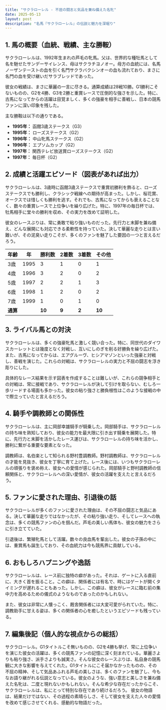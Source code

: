 ```yaml
---
title: "サクラローレル - 不屈の闘志と気品を兼ね備えた名牝"
date: 2025-05-13
layout: post
description: "名馬『サクラローレル』の伝説と魅力を深堀り"
---
```


## 1. 馬の概要（血統、戦績、主な勝鞍）

サクラローレルは、1992年生まれの芦毛の牝馬。父は、世界的な種牡馬として名を馳せたサンデーサイレンス、母はサクラチヨノオー。母方の血統には、名馬ノーザンテーストの血を引く名門サクラバクシンオーの血も流れており、まさに名門の血を受け継いだサラブレッドであった。

彼女の戦績は、まさに華麗の一言に尽きる。通算成績は28戦10勝。G1勝利こそないものの、G2を4勝、G3を2勝と重賞レースで圧倒的な強さを示した。特に、古馬になってからの活躍は目覚ましく、多くの強豪を相手に善戦し、日本の競馬ファンに深い印象を残した。

主な勝鞍は以下の通りである。

* **1995年：** 函館3歳ステークス（G3）
* **1995年：** ローズステークス（G2）
* **1996年：** 中山牝馬ステークス（G2）
* **1996年：** エプソムカップ（G2）
* **1997年：** 関西テレビ放送賞ローズステークス（G2）
* **1997年：** 毎日杯（G2）


## 2. 成績と活躍エピソード（図表があれば出力）

サクラローレルは、3歳時に函館3歳ステークスで重賞初勝利を飾ると、ローズステークスでも勝利し、クラシック戦線への期待が高まった。しかし、桜花賞、オークスでは惜しくも勝利を逃す。それでも、古馬になってからも衰えることなく、数々の重賞レースで上位争いを繰り広げた。特に、1997年の毎日杯では、牡馬相手に堂々の勝利を収め、その実力を改めて証明した。

彼女のレースぶりは、常に勇敢で粘り強いものだった。先行力と末脚を兼ね備え、どんな展開にも対応できる柔軟性を持っていた。決して華麗な走りとは言い難いが、その泥臭い走りこそが、多くのファンを魅了した要因の一つと言えるだろう。

| 年齢 | 年 | 勝利数 | 2着数 | 3着数 | その他 |
|---|---|---|---|---|---|
| 3歳 | 1995 | 3 | 1 | 0 | 1 |
| 4歳 | 1996 | 3 | 2 | 0 | 2 |
| 5歳 | 1997 | 2 | 2 | 1 | 3 |
| 6歳 | 1998 | 1 | 2 | 0 | 2 |
| 7歳 | 1999 | 1 | 0 | 1 | 0 |
| **通算** |  | **10** | **9** | **2** | **10** |


## 3. ライバル馬との対決

サクラローレルは、多くの強豪牝馬と激しく競い合った。特に、同世代のダイワスカーレットとは幾度となく対戦し、互いにしのぎを削る好勝負を繰り広げた。また、古馬になってからは、エアグルーヴ、ヒシアマゾンといった強豪と対戦し、善戦を演じた。これらの対戦は、サクラローレルの実力と不屈の闘志を浮き彫りにした。

具体的なレース結果を示す図表を作成することは難しいが、これらの競争相手との対戦は、常に接戦であり、サクラローレルが決して引けを取らない、むしろ一歩リードする場面も多かった。彼女の粘り強さと勝負根性はこのような接戦の中で際立っていたと言えるだろう。


## 4. 騎手や調教師との関係性

サクラローレルは、主に岡部幸雄騎手が騎乗した。岡部騎手は、サクラローレルの持ち味を熟知しており、彼女の能力を最大限に引き出す騎乗を展開した。特に、先行力と末脚を活かしたレース運びは、サクラローレルの持ち味を活かし、勝利に繋がる重要な要素となった。

調教師は、名伯楽として知られる野村豊調教師。野村調教師は、サクラローレルの才能を見抜き、彼女を丁寧に育て上げた。レース後には、いつもサクラローレルの頑張りを褒め称え、彼女への愛情が感じられた。岡部騎手と野村調教師の信頼関係と、サクラローレルへの深い愛情が、彼女の活躍を支えたと言えるだろう。


## 5. ファンに愛された理由、引退後の話

サクラローレルが多くのファンに愛された理由は、その不屈の闘志と気品にある。決して華麗な走りではなかったが、その粘り強い走り、そしてレースへの執念は、多くの競馬ファンの心を掴んだ。芦毛の美しい馬体も、彼女の魅力をさらに引き立てていた。

引退後は、繁殖牝馬として活躍。数々の良血馬を輩出した。彼女の子孫の中には、重賞馬も誕生しており、その血統力は今も競馬界に貢献している。


## 6. おもしろハプニングや逸話

サクラローレルは、レース前に独特の癖があった。それは、ゲートに入る直前に、大きく首を振ること。この癖は、関係者には有名で、時にはゲートが開くタイミングが遅れることもあった。しかし、この癖は、彼女がレースに臨む前の集中力を高めるための儀式のようなものであったのかもしれない。

また、彼女は非常に人懐っこく、厩舎関係者には大変可愛がられていた。特に、調教助手に甘える姿は、多くの関係者の心を癒したというエピソードも残っている。


## 7. 編集後記（個人的な視点からの総括）

サクラローレル。G1タイトルこそ無いものの、G2を4勝も挙げ、常に上位争いを演じた彼女の活躍は、多くの競馬ファンの記憶に深く刻まれている。華麗さよりも粘り強さ、派手さよりも誠実さ。そんな彼女のレースぶりは、私自身の競馬観に大きな影響を与えてくれた。G1タイトルにこそ届かなかったものの、その不屈の精神、そして気品あふれる芦毛の美しさは、多くのファンを魅了し、今もなお語り継がれる伝説となっている。彼女のような、強い意志と美しさを兼ね備えた名牝は、二度と現れないかもしれない。そんな希少な存在だったからこそ、サクラローレルは、私にとって特別な存在であり続けるだろう。  彼女の物語は、結果だけではない、その過程の素晴らしさ、そして彼女を支えた人々の愛情を改めて感じさせてくれる、感動的な物語だった。
